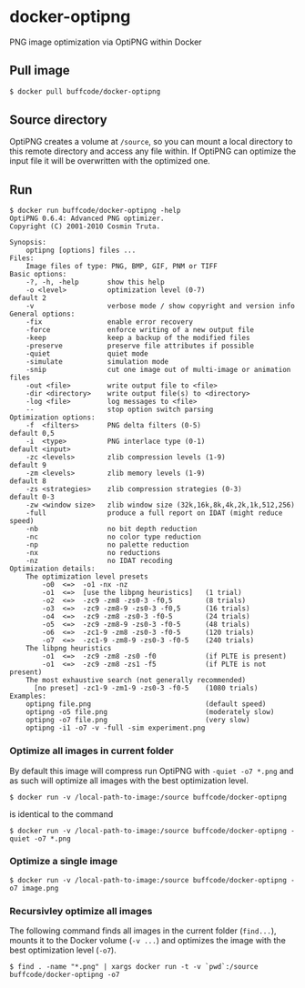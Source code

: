 # docker-optipng
PNG image optimization via OptiPNG within Docker

## Pull image
```bash
$ docker pull buffcode/docker-optipng
```

## Source directory
OptiPNG creates a volume at `/source`, so you can mount a local directory to this remote directory and access any file within.
If OptiPNG can optimize the input file it will be overwritten with the optimized one.

## Run
```
$ docker run buffcode/docker-optipng -help
OptiPNG 0.6.4: Advanced PNG optimizer.
Copyright (C) 2001-2010 Cosmin Truta.

Synopsis:
    optipng [options] files ...
Files:
    Image files of type: PNG, BMP, GIF, PNM or TIFF
Basic options:
    -?, -h, -help       show this help
    -o <level>          optimization level (0-7)                default 2
    -v                  verbose mode / show copyright and version info
General options:
    -fix                enable error recovery
    -force              enforce writing of a new output file
    -keep               keep a backup of the modified files
    -preserve           preserve file attributes if possible
    -quiet              quiet mode
    -simulate           simulation mode
    -snip               cut one image out of multi-image or animation files
    -out <file>         write output file to <file>
    -dir <directory>    write output file(s) to <directory>
    -log <file>         log messages to <file>
    --                  stop option switch parsing
Optimization options:
    -f  <filters>       PNG delta filters (0-5)                 default 0,5
    -i  <type>          PNG interlace type (0-1)                default <input>
    -zc <levels>        zlib compression levels (1-9)           default 9
    -zm <levels>        zlib memory levels (1-9)                default 8
    -zs <strategies>    zlib compression strategies (0-3)       default 0-3
    -zw <window size>   zlib window size (32k,16k,8k,4k,2k,1k,512,256)
    -full               produce a full report on IDAT (might reduce speed)
    -nb                 no bit depth reduction
    -nc                 no color type reduction
    -np                 no palette reduction
    -nx                 no reductions
    -nz                 no IDAT recoding
Optimization details:
    The optimization level presets
        -o0  <=>  -o1 -nx -nz
        -o1  <=>  [use the libpng heuristics]   (1 trial)
        -o2  <=>  -zc9 -zm8 -zs0-3 -f0,5        (8 trials)
        -o3  <=>  -zc9 -zm8-9 -zs0-3 -f0,5      (16 trials)
        -o4  <=>  -zc9 -zm8 -zs0-3 -f0-5        (24 trials)
        -o5  <=>  -zc9 -zm8-9 -zs0-3 -f0-5      (48 trials)
        -o6  <=>  -zc1-9 -zm8 -zs0-3 -f0-5      (120 trials)
        -o7  <=>  -zc1-9 -zm8-9 -zs0-3 -f0-5    (240 trials)
    The libpng heuristics
        -o1  <=>  -zc9 -zm8 -zs0 -f0            (if PLTE is present)
        -o1  <=>  -zc9 -zm8 -zs1 -f5            (if PLTE is not present)
    The most exhaustive search (not generally recommended)
      [no preset] -zc1-9 -zm1-9 -zs0-3 -f0-5    (1080 trials)
Examples:
    optipng file.png                            (default speed)
    optipng -o5 file.png                        (moderately slow)
    optipng -o7 file.png                        (very slow)
    optipng -i1 -o7 -v -full -sim experiment.png
``` 

### Optimize all images in current folder
By default this image will compress run OptiPNG with `-quiet -o7 *.png` and as such will optimize all images with the best optimization level.
```
$ docker run -v /local-path-to-image:/source buffcode/docker-optipng
```
is identical to the command
```
$ docker run -v /local-path-to-image:/source buffcode/docker-optipng -quiet -o7 *.png
```

### Optimize a single image
```
$ docker run -v /local-path-to-image:/source buffcode/docker-optipng -o7 image.png
```

### Recursivley optimize all images
The following command finds all images in the current folder (`find...`), mounts it to the Docker volume (`-v ...`) and optimizes the image with the best optimization level (`-o7`).
```
$ find . -name "*.png" | xargs docker run -t -v `pwd`:/source buffcode/docker-optipng -o7
```
